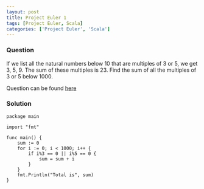 ```yaml
---
layout: post
title: Project Euler 1
tags: [Project Euler, Scala]
categories: ['Project Euler', 'Scala']
---
```


### Question

If we list all the natural numbers below 10 that are multiples of 3 or 5, we get 3, 5, 9. The sum of these multiples is 23. Find the sum of all the multiples of 3 or 5 below 1000.

Question can be found [here](https://projecteuler.net/problem=1)

### Solution

```
package main

import "fmt"

func main() {
	sum := 0
	for i := 0; i < 1000; i++ {
		if i%3 == 0 || i%5 == 0 {
			sum = sum + i
		}
	}
	fmt.Println("Total is", sum)
}

```